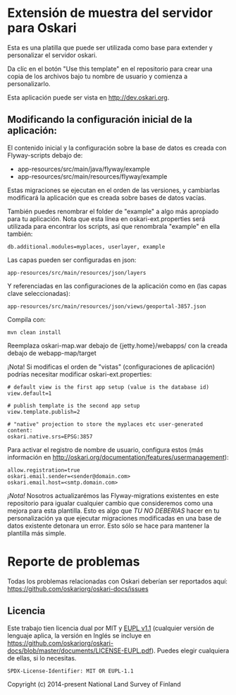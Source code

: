 # Extensión de muestra del servidor para Oskari

Esta es una platilla que puede ser utilizada como base para extender y personalizar el servidor oskari.

Da clíc en el botón "Use this template" en el repositorio para crear una copia de los archivos bajo tu nombre de usuario y comienza a personalizarlo.

Esta aplicación puede ser vista en http://dev.oskari.org.

## Modificando la configuración inicial de la aplicación:
 
El contenido inicial y la configuración sobre la base de datos es creada con Flyway-scripts debajo de:
 - app-resources/src/main/java/flyway/example
 - app-resources/src/main/resources/flyway/example

Estas migraciones se ejecutan en el orden de las versiones, y cambiarlas modificará la aplicación que es creada sobre bases de datos vacías.

También puedes renombrar el folder de "example" a algo más apropiado para tu aplicación.
Nota que esta línea en oskari-ext.properties será utilizada para encontrar los scripts, así que renombrala "example" en ella también:

    db.additional.modules=myplaces, userlayer, example

Las capas pueden ser configuradas en json:

    app-resources/src/main/resources/json/layers

Y referenciadas en las configuraciones de la aplicación como en (las capas clave seleccionadas):

    app-resources/src/main/resources/json/views/geoportal-3857.json

Compila con:

    mvn clean install
    
Reemplaza oskari-map.war debajo de {jetty.home}/webapps/ con la creada debajo de webapp-map/target 

¡Nota! Si modificas el orden de "vistas" (configuraciones de aplicación) podrías necesitar modificar oskari-ext.properties:

    # default view is the first app setup (value is the database id)
    view.default=1

    # publish template is the second app setup
    view.template.publish=2

    # "native" projection to store the myplaces etc user-generated content:
    oskari.native.srs=EPSG:3857

Para activar el registro de nombre de usuario, configura estos (más información en http://oskari.org/documentation/features/usermanagement):

    allow.registration=true
    oskari.email.sender=<sender@domain.com>
    oskari.email.host=<smtp.domain.com>

*¡Nota!* Nosotros actualizarémos las Flyway-migrations existentes en este repositorio para igualar cualquier
 cambio que consideremos como una mejora para esta plantilla. Esto es algo que _TU NO DEBERIAS_ hacer en tu personalización
 ya que ejecutar migraciones modificadas en una base de datos existente detonara un error. Esto sólo se hace para mantener la plantilla más simple.

# Reporte de problemas

Todas los problemas relacionadas con Oskari deberían ser reportados aquí: https://github.com/oskariorg/oskari-docs/issues

## Licencia

Este trabajo tien licencia dual por MIT y [EUPL v1.1](https://joinup.ec.europa.eu/software/page/eupl/licence-eupl)
(cualquier versión de lenguaje aplica, la versión en Inglés se incluye en https://github.com/oskariorg/oskari-docs/blob/master/documents/LICENSE-EUPL.pdf).
Puedes elegir cualquiera de ellas, si lo necesitas.

`SPDX-License-Identifier: MIT OR EUPL-1.1`

Copyright (c) 2014-present National Land Survey of Finland
